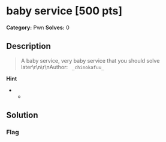 # baby service [500 pts]

**Category:** Pwn
**Solves:** 0

## Description
>A baby service, very baby service that you should solve later\r\n\r\nAuthor: ` _chinokafuu_`

**Hint**
* -

## Solution

### Flag

